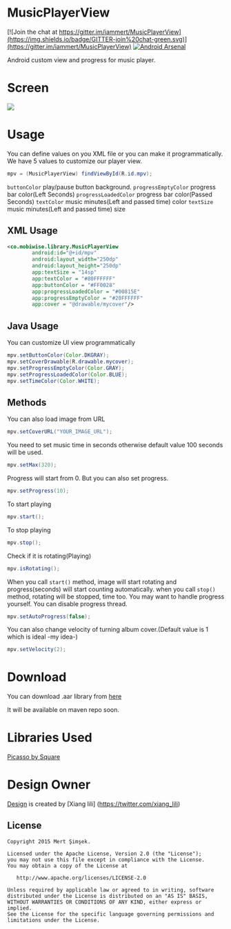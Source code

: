 # MusicPlayerView
[![Join the chat at https://gitter.im/iammert/MusicPlayerView](https://img.shields.io/badge/GITTER-join%20chat-green.svg)](https://gitter.im/iammert/MusicPlayerView) [![Android Arsenal](https://img.shields.io/badge/Android%20Arsenal-MusicPlayerView-green.svg?style=flat)](https://android-arsenal.com/details/1/2167)

Android custom view and progress for music player.

# Screen 
<img src="https://raw.githubusercontent.com/iammert/MusicPlayerView/master/art/art.gif"/>

# Usage 

You can define values on you XML file or you can make it programmatically. We have 5 values to customize
our player view.


```java
mpv = (MusicPlayerView) findViewById(R.id.mpv);
```  

```buttonColor```  play/pause button background.
```progressEmptyColor``` progress bar color(Left Seconds)
```progressLoadedColor``` progress bar color(Passed Seconds)
```textColor``` music minutes(Left and passed time) color
```textSize``` music minutes(Left and passed time) size

## XML Usage

```xml
<co.mobiwise.library.MusicPlayerView
        android:id="@+id/mpv"
        android:layout_width="250dp"
        android:layout_height="250dp"
        app:textSize = "14sp"
        app:textColor = "#80FFFFFF"
        app:buttonColor = "#FF0028"
        app:progressLoadedColor = "#00815E"
        app:progressEmptyColor = "#20FFFFFF"
        app:cover = "@drawable/mycover"/>
```
        
## Java Usage

You can customize UI view programmatically
```java
mpv.setButtonColor(Color.DKGRAY);
mpv.setCoverDrawable(R.drawable.mycover);
mpv.setProgressEmptyColor(Color.GRAY);
mpv.setProgressLoadedColor(Color.BLUE);
mpv.setTimeColor(Color.WHITE);
```

##  Methods

You can also load image from URL
```java
mpv.setCoverURL("YOUR_IMAGE_URL");
```

You need to set music time in seconds otherwise default value 100 seconds will be used.
```java
mpv.setMax(320);
```

Progress will start from 0. But you can also set progress.
```java
mpv.setProgress(10);
```

To start playing
```java
mpv.start();
```

To stop playing
```java
mpv.stop();
```

Check if it is rotating(Playing)
```java
mpv.isRotating();
```

When you call ```start()``` method, image will start rotating and progress(seconds) will start counting 
automatically. when you call ```stop()``` method, rotating will be stopped, time too. You may want to handle
progress yourself. You can disable progress thread.
```java
mpv.setAutoProgress(false);
```

You can also change velocity of turning album cover.(Default value is 1 which is ideal -my idea-)
```java
mpv.setVelocity(2);
```

# Download
You can download .aar library from [here](https://github.com/iammert/MusicPlayerView/blob/master/library-release.aar)

It will be available on maven repo soon.

# Libraries Used

[Picasso by Square](http://square.github.io/picasso/)

# Design Owner

[Design](https://dribbble.com/shots/2133878-Music-animations-part4-share?list=users&offset=12?list=users) is created by [Xiang lili] (https://twitter.com/xiang_lili) 

License
--------


    Copyright 2015 Mert Şimşek.

    Licensed under the Apache License, Version 2.0 (the "License");
    you may not use this file except in compliance with the License.
    You may obtain a copy of the License at

       http://www.apache.org/licenses/LICENSE-2.0

    Unless required by applicable law or agreed to in writing, software
    distributed under the License is distributed on an "AS IS" BASIS,
    WITHOUT WARRANTIES OR CONDITIONS OF ANY KIND, either express or implied.
    See the License for the specific language governing permissions and
    limitations under the License.



